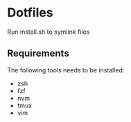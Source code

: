 # Dotfiles

Run install.sh to symlink files

## Requirements

The following tools needs to be installed: 

- zsh
- fzf
- nvm
- tmux
- vim